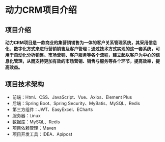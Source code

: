 # 动力CRM项目介绍

## 项目介绍

​		**动力CRM项目是一款商业的集营销销售为一体的客户关系管理系统，其采用信息化、数字化方式来进行营销销售及客户管理；通过技术方式实现的这一套系统，可用于自动化分析销售、市场营销、客户服务等各个流程，建立起以客户为中心的信息化管理，从而支持更加有效的市场营销、销售与服务等各个环节，提高效率，提高效益。**

## 项目技术架构

- 前端：Html、CSS、JavaScript、Vue、Axios、Element Plus
- 后端：Spring Boot、Spring Security、MyBatis、MySQL、Redis
- 第三方组件：JWT、EasyExcel、ECharts
- 服务器：Linux
- 数据库：MySQL、Redis
- 项目依赖管理：Maven
- 项目开发工具：IDEA、Apipost
